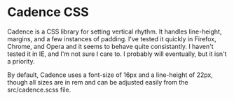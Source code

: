 Cadence CSS
===========

Cadence is a CSS library for setting vertical rhythm. It handles line-height, margins, and a few instances of padding. I've tested it quickly in Firefox, Chrome, and Opera and it seems to behave quite consistantly. I haven't tested it in IE, and I'm not sure I care to. I probably will eventually, but it isn't a priority.

By default, Cadence uses a font-size of 16px and a line-height of 22px, though all sizes are in rem and can be adjusted easily from the src/cadence.scss file.
